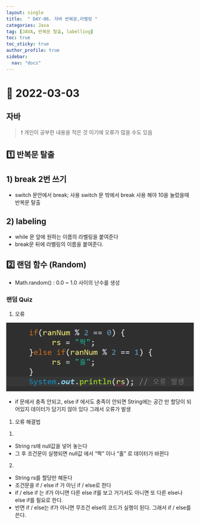 ```yaml
---
layout: single
title:  " DAY-06. 자바 반복문,라벨링 "
categories: Java
tag: [JAVA, 반복문 탈출, labelling]
toc: true
toc_sticky: true
author_profile: true
sidebar:
  nav: "docs"
---
```


# 📌 2022-03-03

## 자바

<!--Quote-->

> ❗ 개인이 공부한 내용을 적은 것 이기에 오류가 많을 수도 있음



## **1️⃣ 반복문 탈출**

## 1) break 2번 쓰기

<script src="https://gist.github.com/kimyeong96/3e1b35ed67e5fa30691e1bd36e6268fb.js"></script>

- switch 문안에서 break; 사용 switch 문 밖에서 break 사용 해야 10을 눌렀을때 반복문 탈출

## 2) labeling
<script src="https://gist.github.com/kimyeong96/01ffdf97fb1a9416d86467d9e410b81a.js"></script>

- while 문 앞에 원하는 이름의 라벨링을 붙여준다
- break문 뒤에 라벨링의 이름을 붙여준다.

## **2️⃣ 랜덤 함수 (Random)**

<script src="https://gist.github.com/kimyeong96/2aec512a65f241964aa004e5568977c2.js"></script>

- Math.random() : 0.0 ~ 1.0 사이의 난수를 생성

### 랜덤 Quiz

1. 오류

<script src="https://gist.github.com/kimyeong96/034b6ad1324cb69b0d0ea04a7f7202e3.js"></script>

![1.png](/assets/images/posts/2022-03-03/1.png)

- if 문에서 충족 안되고, else if 에서도 충족이 안되면 String에는 공간 만 할당이 되어있지 데이터가 담기지 않아 있다 그래서 오류가 발생

1. 오류 해결법

1)

<script src="https://gist.github.com/kimyeong96/0fe2912f79ab691afb023d597da83e3b.js"></script>

- String rs에 null값을 넣어 놓는다
- 그 후 조건문이 실행되면 null값 에서 “짝” 이나 “홀” 로 데이터가 바뀐다

2)

<script src="https://gist.github.com/kimyeong96/3382b51fc6a14a122a810ba8ccae6335.js"></script>

- String rs를 할당만 해둔다
- 조건문을 if / else if 가 아닌 if / else로  한다
- if / else if 는 if가 아니면 다른 else if를 보고 거기서도 아니면 또 다른 else나 else if를 필요로 한다.
- 반면 if / else는 if가 아니면 무조건 else의 코드가 실행이 된다. 그래서 if / else를 쓴다.

